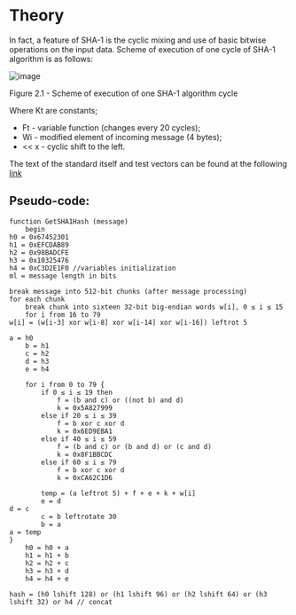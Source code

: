 # Theory
In fact, a feature of SHA-1 is the cyclic mixing and use of basic bitwise operations on the input data. 
Scheme of execution of one cycle of SHA-1 algorithm is as follows:

![image](https://user-images.githubusercontent.com/89979281/171891790-024dc169-db9a-428d-a8bf-fee1ee5cc03f.png)

Figure 2.1 - Scheme of execution of one SHA-1 algorithm cycle

Where Kt are constants;
* Ft - variable function (changes every 20 cycles);
* Wi - modified element of incoming message (4 bytes);
* << x - cyclic shift to the left.

The text of the standard itself and test vectors can be found 
at the following [link](https://csrc.nist.gov/csrc/media/publications/fips/180/2/archive/2002-08-01/documents/fips180-2.pdf)

## Pseudo-code:
``` 
function GetSHA1Hash (message) 
    begin
h0 = 0x67452301
h1 = 0xEFCDAB89
h2 = 0x98BADCFE
h3 = 0x10325476
h4 = 0xC3D2E1F0 //variables initialization    
ml = message length in bits
 
break message into 512-bit chunks (after message processing)
for each chunk
    break chunk into sixteen 32-bit big-endian words w[i], 0 ≤ i ≤ 15
    for i from 16 to 79
w[i] = (w[i-3] xor w[i-8] xor w[i-14] xor w[i-16]) leftrot 5
    
a = h0
    b = h1
    c = h2
    d = h3
    e = h4
 
    for i from 0 to 79 {
        if 0 ≤ i ≤ 19 then
            f = (b and c) or ((not b) and d)
            k = 0x5A827999
        else if 20 ≤ i ≤ 39
            f = b xor c xor d
            k = 0x6ED9EBA1
        else if 40 ≤ i ≤ 59
            f = (b and c) or (b and d) or (c and d) 
            k = 0x8F1BBCDC
        else if 60 ≤ i ≤ 79
            f = b xor c xor d
            k = 0xCA62C1D6
 
        temp = (a leftrot 5) + f + e + k + w[i]
        e = d
d = c
        c = b leftrotate 30
        b = a
a = temp
}
    h0 = h0 + a
    h1 = h1 + b 
    h2 = h2 + c
    h3 = h3 + d
    h4 = h4 + e
 
hash = (h0 lshift 128) or (h1 lshift 96) or (h2 lshift 64) or (h3 lshift 32) or h4 // concat
```
